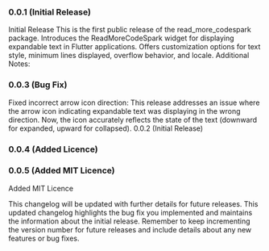 ### 0.0.1 (Initial Release)

Initial Release
This is the first public release of the read_more_codespark package.
Introduces the ReadMoreCodeSpark widget for displaying expandable text in Flutter applications.
Offers customization options for text style, minimum lines displayed, overflow behavior, and locale.
Additional Notes:

### 0.0.3 (Bug Fix)

Fixed incorrect arrow icon direction: This release addresses an issue where the arrow icon indicating expandable text was displaying in the wrong direction. Now, the icon accurately reflects the state of the text (downward for expanded, upward for collapsed).
0.0.2 (Initial Release)

### 0.0.4 (Added Licence)

### 0.0.5 (Added MIT Licence)

Added MIT Licence


This changelog will be updated with further details for future releases.
This updated changelog highlights the bug fix you implemented and maintains the information about the initial release. Remember to keep incrementing the version number for future releases and include details about any new features or bug fixes.

